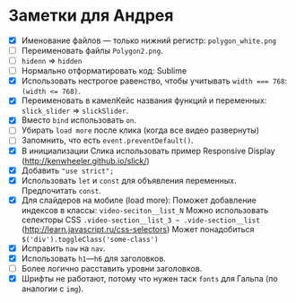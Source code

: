 # Заметки для Андрея
* [x] Именование файлов — только нижний регистр: `polygon_white.png`
* [ ] Переименовать файлы `Polygon2.png`.
* [ ] `hidenn` => `hidden`
* [ ] Нормально отформатировать код: Sublime
* [x] Использовать нестрогое равенство, чтобы учитывать `width === 768`: `(width <= 768)`.
* [x] Переименовать в камелКейс названия функций и переменных: `slick_slider` => `slickSlider`.
* [x] Вместо `bind` использовать `on`.
* [ ] Убирать `load more` после клика (когда все видео развернуты)
* [ ] Запомнить, что есть `event.preventDefault()`.
* [x] В инициализации Слика использовать пример Responsive Display (http://kenwheeler.github.io/slick/)
* [x] Добавить `"use strict";`
* [x] Использовать `let` и `const` для объявления переменных. Предпочитать `const`.
* [x] Для слайдеров на мобиле (load more):
    Поможет добавление индексов в классы: `video-seciton__list_N`
    Можно использовать селекторы CSS `.video-section__list_3 ~ .vide-section__list` (http://learn.javascript.ru/css-selectors)
    Может понадобиться `$('div').toggleClass('some-class')`
* [x] Исправить `naw` на `nav`.
* [x] Использовать `h1`—`h6` для заголовков.
* [ ] Более логично расставить уровни заголовков.
* [x] Шрифты не работают, потому что нужен таск `fonts` для Гальпа (по аналогии с `img`).
